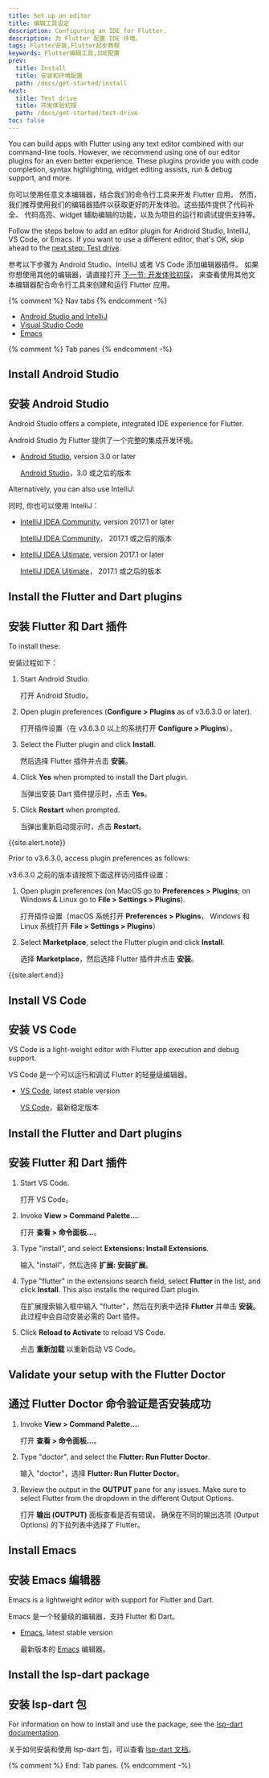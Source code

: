 ```yaml
---
title: Set up an editor
title: 编辑工具设定
description: Configuring an IDE for Flutter.
description: 为 Flutter 配置 IDE 环境。
tags: Flutter安装,Flutter起步教程
keywords: Flutter编辑工具,IDE配置
prev:
  title: Install
  title: 安装和环境配置
  path: /docs/get-started/install
next:
  title: Test drive
  title: 开发体验初探
  path: /docs/get-started/test-drive
toc: false
---
```


You can build apps with Flutter using any text editor combined with our
command-line tools. However, we recommend using one of our editor
plugins for an even better experience.
These plugins provide you with code completion, syntax
highlighting, widget editing assists, run & debug support, and more.

你可以使用任意文本编辑器，结合我们的命令行工具来开发 Flutter 应用。
然而，我们推荐使用我们的编辑器插件以获取更好的开发体验。这些插件提供了代码补全、
代码高亮、widget 辅助编辑的功能，以及为项目的运行和调试提供支持等。

Follow the steps below to add an editor plugin for Android Studio,
IntelliJ, VS Code, or Emacs. If you want to use a different editor,
that's OK, skip ahead to the [next step: Test drive][].

参考以下步骤为 Android Studio、IntelliJ 或者 VS Code 添加编辑器插件。
如果你想使用其他的编辑器，请直接打开
[下一节: 开发体验初探][next step: Test drive]，
来查看使用其他文本编辑器配合命令行工具来创建和运行 Flutter 应用。

{% comment %} Nav tabs {% endcomment -%}
<ul class="nav nav-tabs" id="editor-setup" role="tablist">
  <li class="nav-item">
    <a class="nav-link active" id="androidstudio-tab" href="#androidstudio" role="tab" aria-controls="androidstudio" aria-selected="true">Android Studio and IntelliJ</a>
  </li>
  <li class="nav-item">
    <a class="nav-link" id="vscode-tab" href="#vscode" role="tab" aria-controls="vscode" aria-selected="false">Visual Studio Code</a>
  </li>
  <li class="nav-item">
    <a class="nav-link" id="emacs-tab" href="#emacs" role="tab" aria-controls="emacs" aria-selected="false">Emacs</a>
  </li>
</ul>

{% comment %} Tab panes {% endcomment -%}
<div class="tab-content">

<div class="tab-pane active" id="androidstudio" role="tabpanel" aria-labelledby="androidstudio-tab" markdown="1">

## Install Android Studio

## 安装 Android Studio

Android Studio offers a complete, integrated IDE experience for Flutter.

Android Studio 为 Flutter 提供了一个完整的集成开发环境。

* [Android Studio][], version 3.0 or later

  [Android Studio](https://developer.android.google.cn/studio)，3.0 或之后的版本

Alternatively, you can also use IntelliJ:

同时, 你也可以使用 IntelliJ：

* [IntelliJ IDEA Community][], version 2017.1 or later

  [IntelliJ IDEA Community][]， 2017.1 或之后的版本

* [IntelliJ IDEA Ultimate][], version 2017.1 or later

  [IntelliJ IDEA Ultimate][]， 2017.1 或之后的版本

## Install the Flutter and Dart plugins

## 安装 Flutter 和 Dart 插件

To install these:

安装过程如下：

 1.  Start Android Studio.
    
     打开 Android Studio。

 1. Open plugin preferences (**Configure > Plugins** as of
     v3.6.3.0 or later).

    打开插件设置（在 v3.6.3.0 以上的系统打开 **Configure > Plugins**）。

 1. Select the Flutter plugin and
     click **Install**.

    然后选择 Flutter 插件并点击 **安装**。

 1. Click **Yes** when prompted to install the Dart plugin.

    当弹出安装 Dart 插件提示时，点击 **Yes**。

 1. Click **Restart** when prompted.

    当弹出重新启动提示时，点击 **Restart**。

{{site.alert.note}}

  Prior to v3.6.3.0, access plugin preferences as follows:
   
  v3.6.3.0 之前的版本请按照下面这样访问插件设置： 
   
   1. Open plugin preferences (on MacOS go to **Preferences > Plugins**; 
      on Windows & Linux go to **File > Settings > Plugins**).

      打开插件设置（macOS 系统打开 **Preferences > Plugins**，
      Windows 和 Linux 系统打开 **File > Settings > Plugins**）

   1. Select **Marketplace**,  select the Flutter plugin and click
      **Install**.

      选择 **Marketplace**，然后选择 Flutter 插件并点击 **安装**。

{{site.alert.end}}



</div>
<div class="tab-pane" id="vscode" role="tabpanel" aria-labelledby="vscode-tab" markdown="1">

## Install VS Code

## 安装 VS Code

VS Code is a light-weight editor with Flutter app execution and debug support.

VS Code 是一个可以运行和调试 Flutter 的轻量级编辑器。

* [VS Code][], latest stable version

  [VS Code][]，最新稳定版本

## Install the Flutter and Dart plugins

## 安装 Flutter 和 Dart 插件

 1. Start VS Code.

    打开 VS Code。

 1. Invoke **View > Command Palette...**.

    打开 **查看 > 命令面板…**。

 1. Type "install", and select **Extensions: Install Extensions**.

    输入 "install"，然后选择 **扩展: 安装扩展**。

 1. Type "flutter" in the extensions search field, select **Flutter** in the list,
    and click **Install**. This also installs the required Dart plugin.

    在扩展搜索输入框中输入 "flutter"，然后在列表中选择 **Flutter** 并单击 **安装**。
    此过程中会自动安装必需的 Dart 插件。

 1. Click **Reload to Activate** to reload VS Code.

    点击 **重新加载** 以重新启动 VS Code。

## Validate your setup with the Flutter Doctor

## 通过 Flutter Doctor 命令验证是否安装成功

 1. Invoke **View > Command Palette...**.

    打开 **查看 > 命令面板…**。

 1. Type "doctor", and select the **Flutter: Run Flutter Doctor**.

    输入 "doctor"，选择 **Flutter: Run Flutter Doctor**。

 1. Review the output in the **OUTPUT** pane for any issues. Make sure to select Flutter from the dropdown in the different Output Options.

    打开 **输出 (OUTPUT)** 面板查看是否有错误，
    确保在不同的输出选项 (Output Options) 的下拉列表中选择了 Flutter。

</div>
<div class="tab-pane" id="emacs" role="tabpanel" aria-labelledby="emacs-tab" markdown="1">

## Install Emacs

## 安装 Emacs 编辑器

Emacs is a lightweight editor with support for Flutter and Dart.

Emacs 是一个轻量级的编辑器，支持 Flutter 和 Dart。

* [Emacs][], latest stable version

  最新版本的 [Emacs][] 编辑器。

## Install the lsp-dart package

## 安装 lsp-dart 包

For information on how to install and use the package, see the [lsp-dart documentation][].

关于如何安装和使用 lsp-dart 包，可以查看
[lsp-dart 文档][lsp-dart documentation]。

</div>
</div>{% comment %} End: Tab panes. {% endcomment -%}


[Android Studio]: {{site.android-dev}}/studio
[IntelliJ IDEA Community]: https://www.jetbrains.com/idea/download/
[IntelliJ IDEA Ultimate]: https://www.jetbrains.com/idea/download/
[next step: Test drive]: /docs/get-started/test-drive
[VS Code]: https://code.visualstudio.com/
[Emacs]: https://www.gnu.org/software/emacs/download.html
[lsp-dart documentation]: https://emacs-lsp.github.io/lsp-dart/


